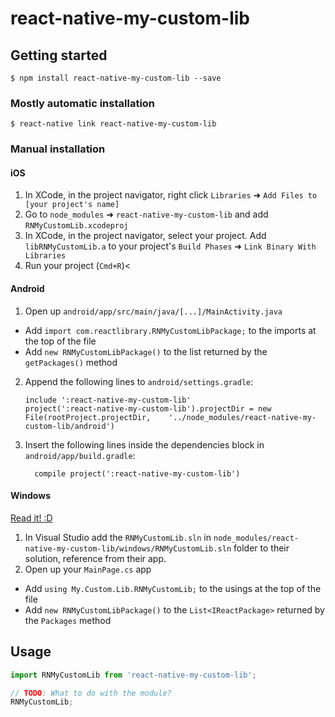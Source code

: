 
# react-native-my-custom-lib

## Getting started

`$ npm install react-native-my-custom-lib --save`

### Mostly automatic installation

`$ react-native link react-native-my-custom-lib`

### Manual installation


#### iOS

1. In XCode, in the project navigator, right click `Libraries` ➜ `Add Files to [your project's name]`
2. Go to `node_modules` ➜ `react-native-my-custom-lib` and add `RNMyCustomLib.xcodeproj`
3. In XCode, in the project navigator, select your project. Add `libRNMyCustomLib.a` to your project's `Build Phases` ➜ `Link Binary With Libraries`
4. Run your project (`Cmd+R`)<

#### Android

1. Open up `android/app/src/main/java/[...]/MainActivity.java`
  - Add `import com.reactlibrary.RNMyCustomLibPackage;` to the imports at the top of the file
  - Add `new RNMyCustomLibPackage()` to the list returned by the `getPackages()` method
2. Append the following lines to `android/settings.gradle`:
  	```
  	include ':react-native-my-custom-lib'
  	project(':react-native-my-custom-lib').projectDir = new File(rootProject.projectDir, 	'../node_modules/react-native-my-custom-lib/android')
  	```
3. Insert the following lines inside the dependencies block in `android/app/build.gradle`:
  	```
      compile project(':react-native-my-custom-lib')
  	```

#### Windows
[Read it! :D](https://github.com/ReactWindows/react-native)

1. In Visual Studio add the `RNMyCustomLib.sln` in `node_modules/react-native-my-custom-lib/windows/RNMyCustomLib.sln` folder to their solution, reference from their app.
2. Open up your `MainPage.cs` app
  - Add `using My.Custom.Lib.RNMyCustomLib;` to the usings at the top of the file
  - Add `new RNMyCustomLibPackage()` to the `List<IReactPackage>` returned by the `Packages` method


## Usage
```javascript
import RNMyCustomLib from 'react-native-my-custom-lib';

// TODO: What to do with the module?
RNMyCustomLib;
```
  
